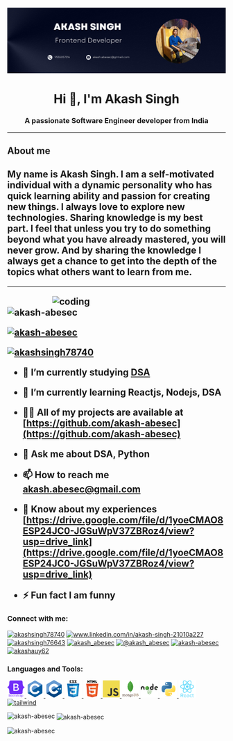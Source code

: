 ![logo](https://github.com/akash-abesec/akash-abesec/blob/main/Black%20and%20%20White%20Gradient%20Personal%20LinkedIn%20Banner.png)
<h1 align="center">Hi 👋, I'm Akash Singh</h1>
<h3 align="center">A passionate Software Engineer developer from India</h3>
<hr>
<h2>About me<h2/>
<p>My name is Akash Singh. I am a self-motivated individual with a dynamic personality who has quick learning ability and passion for creating new things. I always love to explore new technologies. Sharing knowledge is my best part. I feel that unless you try to do something beyond what you have already mastered, you will never grow. And by sharing the knowledge I always get a chance to get into the depth of the topics what others want to learn from me.
<p/>
<hr>
<img align="right" alt="coding" width="400px" src="https://user-images.githubusercontent.com/55389276/140866485-8fb1c876-9a8f-4d6a-98dc-08c4981eaf70.gif">

<p align="left"> <img src="https://komarev.com/ghpvc/?username=akash-abesec&label=Profile%20views&color=0e75b6&style=flat" alt="akash-abesec" /> </p>

<p align="left"> <a href="https://github.com/ryo-ma/github-profile-trophy"><img src="https://github-profile-trophy.vercel.app/?username=akash-abesec" alt="akash-abesec" /></a> </p>

<p align="left"> <a href="https://twitter.com/akashsingh78740" target="blank"><img src="https://img.shields.io/twitter/follow/akashsingh78740?logo=twitter&style=for-the-badge" alt="akashsingh78740" /></a> </p>

- 🔭 I’m currently studying [DSA](https://youtu.be/m7SGekhd1mQ?si=OYHzlwYvmkHDeTBX)

- 🌱 I’m currently learning **Reactjs, Nodejs, DSA**

- 👨‍💻 All of my projects are available at [https://github.com/akash-abesec](https://github.com/akash-abesec)

- 💬 Ask me about **DSA, Python**

- 📫 How to reach me **akash.abesec@gmail.com**

- 📄 Know about my experiences [https://drive.google.com/file/d/1yoeCMAO8ESP24JC0-JGSuWpV37ZBRoz4/view?usp=drive_link](https://drive.google.com/file/d/1yoeCMAO8ESP24JC0-JGSuWpV37ZBRoz4/view?usp=drive_link)

- ⚡ Fun fact **I am funny**

<h3 align="left">Connect with me:</h3>
<p align="left">
<a href="https://twitter.com/akashsingh78740" target="blank"><img align="center" src="https://raw.githubusercontent.com/rahuldkjain/github-profile-readme-generator/master/src/images/icons/Social/twitter.svg" alt="akashsingh78740" height="30" width="40" /></a>
<a href="https://www.linkedin.com/in/akash-singh-21010a227/" target="blank"><img align="center" src="https://raw.githubusercontent.com/rahuldkjain/github-profile-readme-generator/master/src/images/icons/Social/linked-in-alt.svg" alt="www.linkedin.com/in/akash-singh-21010a227" height="30" width="40" /></a>
<a href="https://instagram.com/akashsingh76643" target="blank"><img align="center" src="https://raw.githubusercontent.com/rahuldkjain/github-profile-readme-generator/master/src/images/icons/Social/instagram.svg" alt="akashsingh76643" height="30" width="40" /></a>
<a href="https://www.codechef.com/users/akash_abesec" target="blank"><img align="center" src="https://cdn.jsdelivr.net/npm/simple-icons@3.1.0/icons/codechef.svg" alt="akash_abesec" height="30" width="40" /></a>
<a href="https://www.hackerrank.com/profile/akash_abesec" target="blank"><img align="center" src="https://raw.githubusercontent.com/rahuldkjain/github-profile-readme-generator/master/src/images/icons/Social/hackerrank.svg" alt="@akash_abesec" height="30" width="40" /></a>
<a href="https://leetcode.com/u/akash_abesec/" target="blank"><img align="center" src="https://raw.githubusercontent.com/rahuldkjain/github-profile-readme-generator/master/src/images/icons/Social/leet-code.svg" alt="akash-abesec" height="30" width="40" /></a>
<a href="https://auth.geeksforgeeks.org/user/akashauy62" target="blank"><img align="center" src="https://raw.githubusercontent.com/rahuldkjain/github-profile-readme-generator/master/src/images/icons/Social/geeks-for-geeks.svg" alt="akashauy62" height="30" width="40" /></a>
</p>

<h3 align="left">Languages and Tools:</h3>
<p align="left"> <a href="https://getbootstrap.com" target="_blank" rel="noreferrer"> <img src="https://raw.githubusercontent.com/devicons/devicon/master/icons/bootstrap/bootstrap-plain-wordmark.svg" alt="bootstrap" width="40" height="40"/> </a> <a href="https://www.cprogramming.com/" target="_blank" rel="noreferrer"> <img src="https://raw.githubusercontent.com/devicons/devicon/master/icons/c/c-original.svg" alt="c" width="40" height="40"/> </a> <a href="https://www.w3schools.com/cpp/" target="_blank" rel="noreferrer"> <img src="https://raw.githubusercontent.com/devicons/devicon/master/icons/cplusplus/cplusplus-original.svg" alt="cplusplus" width="40" height="40"/> </a> <a href="https://www.w3schools.com/css/" target="_blank" rel="noreferrer"> <img src="https://raw.githubusercontent.com/devicons/devicon/master/icons/css3/css3-original-wordmark.svg" alt="css3" width="40" height="40"/> </a> <a href="https://www.w3.org/html/" target="_blank" rel="noreferrer"> <img src="https://raw.githubusercontent.com/devicons/devicon/master/icons/html5/html5-original-wordmark.svg" alt="html5" width="40" height="40"/> </a> <a href="https://developer.mozilla.org/en-US/docs/Web/JavaScript" target="_blank" rel="noreferrer"> <img src="https://raw.githubusercontent.com/devicons/devicon/master/icons/javascript/javascript-original.svg" alt="javascript" width="40" height="40"/> </a> <a href="https://www.mongodb.com/" target="_blank" rel="noreferrer"> <img src="https://raw.githubusercontent.com/devicons/devicon/master/icons/mongodb/mongodb-original-wordmark.svg" alt="mongodb" width="40" height="40"/> </a> <a href="https://nodejs.org" target="_blank" rel="noreferrer"> <img src="https://raw.githubusercontent.com/devicons/devicon/master/icons/nodejs/nodejs-original-wordmark.svg" alt="nodejs" width="40" height="40"/> </a> <a href="https://www.python.org" target="_blank" rel="noreferrer"> <img src="https://raw.githubusercontent.com/devicons/devicon/master/icons/python/python-original.svg" alt="python" width="40" height="40"/> </a> <a href="https://reactjs.org/" target="_blank" rel="noreferrer"> <img src="https://raw.githubusercontent.com/devicons/devicon/master/icons/react/react-original-wordmark.svg" alt="react" width="40" height="40"/> </a> <a href="https://tailwindcss.com/" target="_blank" rel="noreferrer"> <img src="https://www.vectorlogo.zone/logos/tailwindcss/tailwindcss-icon.svg" alt="tailwind" width="40" height="40"/> </a> </p>

<p><img align="left" src="https://github-readme-stats.vercel.app/api/top-langs?username=akash-abesec&show_icons=true&locale=en&layout=compact" alt="akash-abesec" /></p>

<p>&nbsp;<img align="center" src="https://github-readme-stats.vercel.app/api?username=akash-abesec&show_icons=true&locale=en" alt="akash-abesec" /></p>

<p><img align="center" src="https://github-readme-streak-stats.herokuapp.com/?user=akash-abesec&" alt="akash-abesec" /></p>
